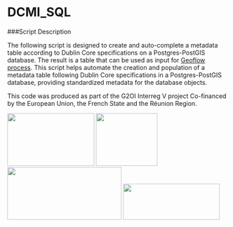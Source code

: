 # DCMI_SQL


###Script Description

The following script is designed to create and auto-complete a metadata table according to Dublin Core specifications on a Postgres-PostGIS database.
The result is a table that can be used as input for [Geoflow process](https://github.com/r-geoflow/geoflow).
This script helps automate the creation and population of a metadata table following Dublin Core specifications in a Postgres-PostGIS database, providing standardized metadata for the database objects.


This code was produced as part of the G2OI Interreg V project Co-financed by the European Union, the French State and the Réunion Region.

<div  style="float:left;">
	<img height=120  width=198  src="https://upload.wikimedia.org/wikipedia/commons/b/b7/Flag_of_Europe.svg">
	<img  src="https://upload.wikimedia.org/wikipedia/fr/thumb/2/22/Republique-francaise-logo.svg/512px-Republique-francaise-logo.svg.png?20201008150502"  height=120  width=140 >
	<img  height=120  width=260  src="https://upload.wikimedia.org/wikipedia/fr/3/3b/Logolareunion.png">
	<img height=82  width=220  src="https://regionreunion.com/IMG/jpg/interreg_vi_fr.jpg">
</div>
<br>
